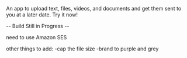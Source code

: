 An app to upload text, files, videos, and documents and get them sent to you at a later date. Try it now!

-- Build Still in Progress --

need to use Amazon SES

other things to add:
-cap the file size
-brand to purple and grey
